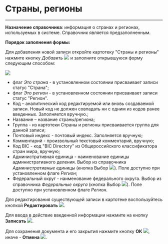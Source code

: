 ﻿#  Страны, регионы
_________________

**Назначение справочника**: информация о странах и регионах, используемых в системе. Справочник является предзаполненным.

**Порядок заполнения формы:**

Для добавления новой записи откройте картотеку "Страны и регионы" нажмите кнопку *Добавить* ![](topic:Com.AddFiles.Buttons.Btn_Add.png)  и заполните открывшуюся форму следующим способом:

![](topic:.AddFiles.Screenshot_20167.jpg)

* флаг *Это страна* - в установленном состоянии присваивает записи статус "Страна";
* флаг *Это регион* - в установленном состоянии присваивает записи статус "Регион".
* Код – аналитический код редактируемой или вновь создаваемой записи. Новый код не должен совпадать ни с одним из кодов ранее введенных. Заполняется вручную.;
* Название – название страны/региона;
* Группа - из картотеки Страны и регионы присваивается группа для данной записи;
* Почтовый индекс - почтовый индекс. Заполняется вручную;
* Комментарий - произвольный текстовый комментарий, вручную;
* Код BIC - код "BIC Directory" из Общероссийского классификатора стран мира, вручную;
* Административная единица - наименование единицы административного деления. Выбор из справочника *Административные единицы* (кнопка Выбор ![](topic:Com.AddFiles.Btn_select.png)). Поле доступно при установленном флаге *Регион*;
* Федеральный округ - наименование федерального округа. Выбор из справочника *Федеральные округа* (кнопка Выбор ![](topic:Com.AddFiles.Btn_select.png)). Поле доступно при установленном флаге *Регион*.

Для редактирования существующей записи в картотеке воспользуйтесь кнопкой **Редактировать** ![](topic:Com.AddFiles.Buttons.Btn_Edit.png).

Для ввода в действие введенной информации нажмите на кнопку **Записать** ![](topic:Com.AddFiles.Buttons.Btn_Post.png).

Для сохранения документа и его закрытия нажмите кнопку **ОК** ![](topic:Com.AddFiles.Buttons.Btn_Ok_grey.png), иначе - **Отмена** ![](topic:Com.AddFiles.Buttons.Btn_CloseCancel.png).


